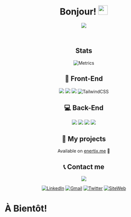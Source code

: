 <h1 align="center">Bonjour! <img src="https://raw.githubusercontent.com/MartinHeinz/MartinHeinz/master/wave.gif" width="30px"></h1>
<p align="center">
  <img src="https://i.imgur.com/KTouny1.png" align="center">
</p>
<br/>
<h2 align="center">Stats</h2>
<p align="center"><img src="https://metrics.lecoq.io/Christian-Martins?template=classic&amp;pagespeed=1&amp;isocalendar=1&amp;languages=1&amp;pagespeed.detailed=false&amp;pagespeed.screenshot=false&amp;isocalendar.duration=half-year&amp;config.timezone=Europe%2FParis" alt="Metrics"></p>
<h2 align="center">🎨 Front-End</h2>
<p align="center">
  <img src="https://img.shields.io/badge/html5%20-%23E34F26.svg?&style=for-the-badge&logo=html5&logoColor=white"/>
  <img src="https://img.shields.io/badge/css3%20-%231572B6.svg?&style=for-the-badge&logo=css3&logoColor=white"/>
  <img src="https://img.shields.io/badge/javascript%20-%23323330.svg?&style=for-the-badge&logo=javascript&logoColor=%23F7DF1E"/>
  <img alt="TailwindCSS" src="https://img.shields.io/badge/tailwindcss%20-%2338B2AC.svg?&style=for-the-badge&logo=tailwind-css&logoColor=white"/>
</p>
<h2 align="center">💻 Back-End</h2>
<p align="center">
  <img src="https://img.shields.io/badge/node.js%20-%2343853D.svg?&style=for-the-badge&logo=node.js&logoColor=white"/> 
  <img src="https://img.shields.io/badge/express.js%20-%23404d59.svg?&style=for-the-badge"/>
  <img src="https://img.shields.io/badge/nginx%20-%23009639.svg?&style=for-the-badge&logo=nginx&logoColor=white"/>
  <img src ="https://img.shields.io/badge/sqlite-%2307405e.svg?&style=for-the-badge&logo=sqlite&logoColor=white"/>
</p>

<div align="center">
<h2 align="center">📖 My projects</h2>
  
Available on [enertix.me](https://enertix.me/exp.html) 🧡

<h2>📞 Contact me</h2>

<p align="center">
<img src="https://img.shields.io/badge/@Enertix%230001%20-%237289DA.svg?&style=for-the-badge&logo=discord&logoColor=white"/>

[![LinkedIn](https://img.shields.io/badge/LinkedIn-0077B5?style=for-the-badge&logo=linkedin&logoColor=white)](https://www.linkedin.com/in/christian-martins-enertix)
[![Gmail](https://img.shields.io/badge/-GMAIL-D14836?style=for-the-badge&logo=gmail&logoColor=white)](mailto:enertix.pro@gmail.com)
[![Twitter](https://img.shields.io/badge/-Enertix%20-1DA1F2?&style=for-the-badge&logo=Twitter&logoColor=white)](https://twitter.com/enertix/)
[![SiteWeb](https://img.shields.io/static/v1?&label=Site&message=ENERTIX.ME&color=blue?&style=for-the-badge)](https://enertix.me)

</p>
</div>

# À Bientôt!
